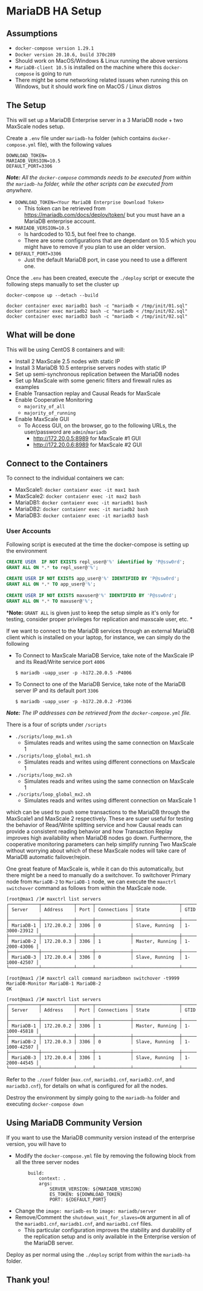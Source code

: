 # MariaDB HA Setup

## Assumptions

- `docker-compose version 1.29.1` 
- `Docker version 20.10.6, build 370c289`
- Should work on MacOS/Windows & Linux running the above versions
- `MariaDB-client 10.5` is installed on the machine where this `docker-compose` is going to run
- There might be some networking related issues when running this on Windows, but it should work fine on MacOS / Linux distros

## The Setup

This will set up a MariaDB Enterprise server in a 3 MariaDB node + two MaxScale nodes setup.
 
Create a `.env` file under `mariadb-ha` folder (which contains `docker-compose.yml` file), with the following values
 
```
DOWNLOAD_TOKEN=
MARIADB_VERSION=10.5
DEFAULT_PORT=3306
```
 
***Note:** All the `docker-compose` commands needs to be executed from within the `mariadb-ha` folder, while the other scripts can be executed from anywhere.*
 
- `DOWNLOAD_TOKEN=<Your MariaDB Enterprise Download Token>`
  - This token can be retrieved from <https://mariadb.com/docs/deploy/token/> but you must have an a MariaDB enterprise account.
- `MARIADB_VERSION=10.5`
  - Is hardcoded to 10.5, but feel free to change.
  - There are some configurations that are dependant on 10.5 which you might have to remove if you plan to use an older version.
- `DEFAULT_PORT=3306`
  - Just the default MariaDB port, in case you need to use a different one.
 
Once the `.env` has been created, execute the `./deploy` script or execute the following steps manually to set the cluster up
 
```
docker-compose up --detach --build
 
docker container exec mariadb1 bash -c "mariadb < /tmp/init/01.sql"
docker container exec mariadb2 bash -c "mariadb < /tmp/init/02.sql"
docker container exec mariadb3 bash -c "mariadb < /tmp/init/02.sql"
```
 
## What will be done
 
This will be using CentOS 8 containers and will:
 
- Install 2 MaxScale 2.5 nodes with static IP
- Install 3 MariaDB 10.5 enterprise servers nodes with static IP
- Set up semi-synchronous replication between the MariaDB nodes
- Set up MaxScale with some generic filters and firewall rules as examples
- Enable Transaction replay and Causal Reads for MaxScale
- Enable Cooperative Monitoring
  - `majority_of_all`
  - `majority_of_running`
- Enable MaxScale GUI
  - To Access GUI, on the browser, go to the following URLs, the user/password are `admin`/`mariadb`
    -  <http://172.20.0.5:8989> for MaxScale #1 GUI
    -  <http://172.20.0.6:8989> for MaxScale #2 GUI
 
## Connect to the Containers
 
To connect to the individual containers we can:
 
- MaxScale1: `docker contaienr exec -it max1 bash`
- MaxScale2: `docker contaienr exec -it max2 bash`
- MariaDB1: `docker contaienr exec -it mariadb1 bash`
- MariaDB2: `docker contaienr exec -it mariadb2 bash`
- MariaDB3: `docker contaienr exec -it mariadb3 bash`
 
### User Accounts
 
Following script is executed at the time the docker-compose is setting up the environment
 
```sql
CREATE USER  IF NOT EXISTS repl_user@'%' identified by 'P@ssw0rd';
GRANT ALL ON *.* to repl_user@'%';
 
CREATE USER IF NOT EXISTS app_user@'%' IDENTIFIED BY 'P@ssw0rd';
GRANT ALL ON *.* TO app_user@'%';
 
CREATE USER IF NOT EXISTS maxuser@'%' IDENTIFIED BY 'P@ssw0rd';
GRANT ALL ON *.* TO maxuser@'%';
```
 
***Note:** `GRANT ALL` is given just to keep the setup simple as it's only for testing, consider proper privileges for replication and maxscale user, etc. *
 
If we want to connect to the MariaDB services through an external MariaDB client which is installed on your laptop, for instance, we can simply do the following
 
- To Connect to MaxScale MariaDB Service, take note of the MaxScale IP and its Read/Write service port `4006`
 
  ```
  $ mariadb -uapp_user -p -h172.20.0.5 -P4006
  ```
 
- To Connect to one of the MariaDB Service, take note of the MariaDB server IP and its default port `3306`
 
  ```
  $ mariadb -uapp_user -p -h172.20.0.2 -P3306
  ```
 
***Note:** The IP addresses can be retrieved from the `docker-compose.yml` file.*
 
There is a four of scripts under `/scripts`
- `./scripts/loop_mx1.sh`
  - Simulates reads and writes using the same connection on MaxScale 1
- `./scripts/loop_global_mx1.sh`
  - Simulates reads and writes using different connections on MaxScale 1
- `./scripts/loop_mx2.sh`
  - Simulates reads and writes using the same connection on MaxScale 1
- `./scripts/loop_global_mx2.sh`
  - Simulates reads and writes using different connection on MaxScale 1

which can be used to push some transactions to the MariaDB through the MaxScale1 and MaxScale 2 respectively. These are super useful for testing the behavior of Read/Write splitting service and how Causal reads can provide a consistent reading behavior and how Transaction Replay improves high availability when MariaDB nodes go down. Furthermore, the cooperative monitoring parameters can help simplify running Two MaxScale without worrying about which of these MaxScale nodes will take care of MariaDB automatic failover/rejoin.

One great feature of MaxScale is, while it can do this automatically, but there might be a need to manually do a switchover. To switchover Primary node from `MariaDB-2` to `MariaDB-1` node, we can execute the `maxctrl` `switchover` command as follows from within the MaxScale node.

```
[root@max1 /]# maxctrl list servers
┌───────────┬────────────┬──────┬─────────────┬─────────────────┬──────────────┐
│ Server    │ Address    │ Port │ Connections │ State           │ GTID         │
├───────────┼────────────┼──────┼─────────────┼─────────────────┼──────────────┤
│ MariaDB-1 │ 172.20.0.2 │ 3306 │ 0           │ Slave, Running  │ 1-3000-23912 │
├───────────┼────────────┼──────┼─────────────┼─────────────────┼──────────────┤
│ MariaDB-2 │ 172.20.0.3 │ 3306 │ 1           │ Master, Running │ 1-2000-43006 │
├───────────┼────────────┼──────┼─────────────┼─────────────────┼──────────────┤
│ MariaDB-3 │ 172.20.0.4 │ 3306 │ 0           │ Slave, Running  │ 1-1000-42507 │
└───────────┴────────────┴──────┴─────────────┴─────────────────┴──────────────┘

[root@max1 /]# maxctrl call command mariadbmon switchover -t9999 MariaDB-Monitor MariaDB-1 MariaDB-2
OK

[root@max1 /]# maxctrl list servers
┌───────────┬────────────┬──────┬─────────────┬─────────────────┬──────────────┐
│ Server    │ Address    │ Port │ Connections │ State           │ GTID         │
├───────────┼────────────┼──────┼─────────────┼─────────────────┼──────────────┤
│ MariaDB-1 │ 172.20.0.2 │ 3306 │ 1           │ Master, Running │ 1-1000-45818 │
├───────────┼────────────┼──────┼─────────────┼─────────────────┼──────────────┤
│ MariaDB-2 │ 172.20.0.3 │ 3306 │ 0           │ Slave, Running  │ 1-1000-42507 │
├───────────┼────────────┼──────┼─────────────┼─────────────────┼──────────────┤
│ MariaDB-3 │ 172.20.0.4 │ 3306 │ 1           │ Slave, Running  │ 1-2000-44545 │
└───────────┴────────────┴──────┴─────────────┴─────────────────┴──────────────┘
```
 
Refer to the `./conf` folder (`max.cnf`, `mariadb1.cnf`, `mariadb2.cnf`, and `mariadb3.cnf`), for details on what is configured for all the nodes.
 
Destroy the environment by simply going to the `mariadb-ha` folder and executing `docker-compose down`

## Using MariaDB Community Version

If you want to use the MariaDB community version instead of the enterprise version, you will have to 

- Modify the `docker-compose.yml` file by removing the following block from all the three server nodes

```
        build:
            context: .
            args:
                SERVER_VERSION: ${MARIADB_VERSION}
                ES_TOKEN: ${DOWNLOAD_TOKEN}
                PORT: ${DEFAULT_PORT}
```

- Change the `image: mariadb-es` to `image: mariadb/server`
- Remove/Comment the `shutdown_wait_for_slaves=ON` argument in all of the `mariadb1.cnf`, `mariadb1.cnf`, and `mariadb1.cnf` files.
  - This particular configuration improves the stability and durability of the replication setup and is only available in the Enterprise version of the MariaDB server.

Deploy as per normal using the `./deploy` script from within the `mariadb-ha` folder.

## Thank you!


